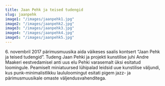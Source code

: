 ```yaml
---
title: Jaan Pehk ja teised tudengid
slug: jaanpehk
image1: "/images/jaanpehk1.jpg"
image2: "/images/jaanpehk2.jpg"
image3: "/images/jaanpehk3.jpg"
image4: "/images/jaanpehk4.jpg"
image5: "/images/jaanpehk5.jpg"
---
```


6\. novembril 2017 pärimusmuusika aida väikeses saalis kontsert “Jaan Pehk ja teised tudengid”. Tudeng Jaan Pehki ja projekti kunstilise juhi Andre Maakeri eestvedamisel anti uus elu Pehki varasemalt üksi esitatud loomingule. Peamiselt miniatuursed lühipalad leidsid uue kunstilise väljundi, kus punk-minimalistlikku laululoomingut esitati pigem jazz- ja pärimusmuusikale omaste väljendusvahenditega.